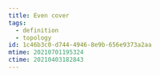 ```yaml
---
title: Even cover
tags:
  - definition
  - topology
id: 1c46b3c0-d744-4946-8e9b-656e9373a2aa
mtime: 20210701195324
ctime: 20210403182843
---
```

